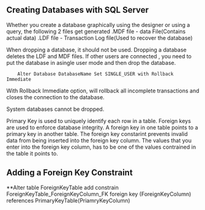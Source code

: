 ## Creating Databases with SQL Server

Whether you create a database graphically using the designer or using a query, the following 2 files get generated
.MDF file - data File(Contains actual data)
.LDF file - Transaction Log file(Used to recover the database)

When dropping a database, it should not be used. Dropping a database deletes the LDF and MDF files. If other users are connected , you need to put the database in asingle user mode and then drop the database.

        Alter Database DatabaseName Set SINGLE_USER with Rollback Immediate

With Rollback Immediate option, will rollback all incomplete transactions and closes the connection to the database.

System databases cannot be dropped.

Primary Key is used to uniquely identify each row in a table. Foreign keys are used to enforce database integrity.  A foreign key in one table points to a primary key in another table. The foreign key constarint prevents invalid data from being inserted into the foreign key column. The values that you enter into the foreign key column, has to be one of the values contrained in the table it points to.

## Adding a Foreign Key Constraint

**Alter table ForeignKeyTable add constrain ForeignKeyTable_ForeignKeyColumn_FK foreign key (ForeignKeyColumn) references PrimaryKeyTable(PriamryKeyColumn)